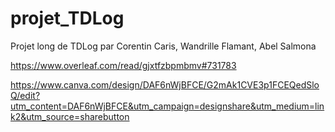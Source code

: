 # projet_TDLog
Projet long de TDLog par Corentin Caris, Wandrille Flamant, Abel Salmona

https://www.overleaf.com/read/gjxtfzbpmbmv#731783

https://www.canva.com/design/DAF6nWjBFCE/G2mAk1CVE3p1FCEQedSloQ/edit?utm_content=DAF6nWjBFCE&utm_campaign=designshare&utm_medium=link2&utm_source=sharebutton
